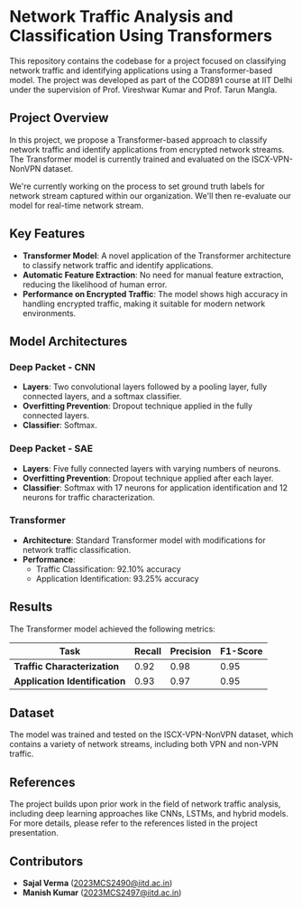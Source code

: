 # Network Traffic Analysis and Classification Using Transformers

This repository contains the codebase for a project focused on classifying network traffic and identifying applications using a Transformer-based model. 
The project was developed as part of the COD891 course at IIT Delhi under the supervision of Prof. Vireshwar Kumar and Prof. Tarun Mangla.

## Project Overview
In this project, we propose a Transformer-based approach to classify network traffic and identify applications from encrypted network streams. 
The Transformer model is currently trained and evaluated on the ISCX-VPN-NonVPN dataset. 

We're currently working on the process to set ground truth labels for network stream captured within our organization. We'll then re-evaluate our model for real-time network stream.

## Key Features

- **Transformer Model**: A novel application of the Transformer architecture to classify network traffic and identify applications.
- **Automatic Feature Extraction**: No need for manual feature extraction, reducing the likelihood of human error.
- **Performance on Encrypted Traffic**: The model shows high accuracy in handling encrypted traffic, making it suitable for modern network environments.

## Model Architectures
### Deep Packet - CNN
- **Layers**: Two convolutional layers followed by a pooling layer, fully connected layers, and a softmax classifier.
- **Overfitting Prevention**: Dropout technique applied in the fully connected layers.
- **Classifier**: Softmax.

### Deep Packet - SAE
- **Layers**: Five fully connected layers with varying numbers of neurons.
- **Overfitting Prevention**: Dropout technique applied after each layer.
- **Classifier**: Softmax with 17 neurons for application identification and 12 neurons for traffic characterization.

### Transformer
- **Architecture**: Standard Transformer model with modifications for network traffic classification.
- **Performance**:
  - Traffic Classification: 92.10% accuracy
  - Application Identification: 93.25% accuracy

## Results
The Transformer model achieved the following metrics:

| Task                        | Recall | Precision | F1-Score |
|-----------------------------|--------|-----------|----------|
| **Traffic Characterization** | 0.92   | 0.98      | 0.95     |
| **Application Identification** | 0.93   | 0.97      | 0.95     |

## Dataset
The model was trained and tested on the ISCX-VPN-NonVPN dataset, which contains a variety of network streams, including both VPN and non-VPN traffic.

## References
The project builds upon prior work in the field of network traffic analysis, including deep learning approaches like CNNs, LSTMs, and hybrid models. For more details, please refer to the references listed in the project presentation.

## Contributors
- **Sajal Verma** ([2023MCS2490@iitd.ac.in](mailto:2023MCS2490@iitd.ac.in))
- **Manish Kumar** ([2023MCS2497@iitd.ac.in](mailto:2023MCS2497@iitd.ac.in))
